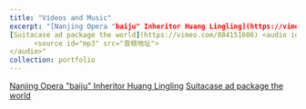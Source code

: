 ```yaml
---
title: "Videos and Music"
excerpt: "[Nanjing Opera "baiju" Inheritor Huang Lingling](https://vimeo.com/884091741)
[Suitacase ad package the world](https://vimeo.com/884151606) ​<audio id="audio" controls="" preload="none">
      <source id="mp3" src="音频地址">
</audio>"
collection: portfolio
---
```

[Nanjing Opera "baiju" Inheritor Huang Lingling](https://vimeo.com/884091741)
[Suitacase ad package the world](https://vimeo.com/884151606)

